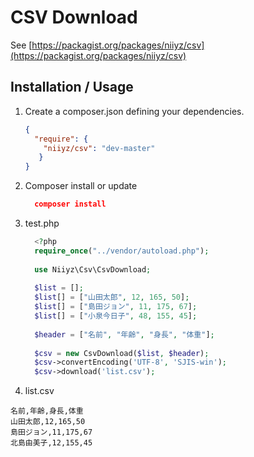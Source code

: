 CSV Download
========================================

See [https://packagist.org/packages/niiyz/csv](https://packagist.org/packages/niiyz/csv)

Installation / Usage
--------------------

1. Create a composer.json defining your dependencies. 

    ``` json
    {
      "require": {
        "niiyz/csv": "dev-master"
       }
    }
    ```

2. Composer install or update 
    ``` json
      composer install
    ```

3. test.php 

    ``` php
      <?php
      require_once("../vendor/autoload.php");
      
      use Niiyz\Csv\CsvDownload;
  
      $list = [];
      $list[] = ["山田太郎", 12, 165, 50];
      $list[] = ["島田ジョン", 11, 175, 67];
      $list[] = ["小泉今日子", 48, 155, 45];
      
      $header = ["名前", "年齢", "身長", "体重"];
      
      $csv = new CsvDownload($list, $header);
      $csv->convertEncoding('UTF-8', 'SJIS-win');
      $csv->download('list.csv');
    ``` 

4. list.csv
  ``` text
  名前,年齢,身長,体重
  山田太郎,12,165,50
  島田ジョン,11,175,67
  北島由美子,12,155,45
  ```
    

